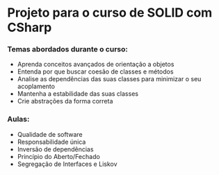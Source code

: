 # Projeto para o curso de SOLID com CSharp

### Temas abordados durante o curso:

- Aprenda conceitos avançados de orientação a objetos
- Entenda por que buscar coesão de classes e métodos
- Analise as dependências das suas classes para minimizar o seu acoplamento
- Mantenha a estabilidade das suas classes
- Crie abstrações da forma correta

### Aulas:

- Qualidade de software 
- Responsabilidade única
- Inversão de dependências
- Princípio do Aberto/Fechado
- Segregação de Interfaces e Liskov
